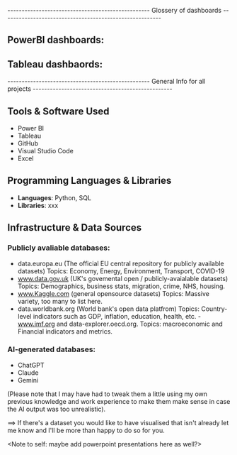 -------------------------------------------------- Glossery of dashboards --------------------------------------------------------
## PowerBI dashboards:
## Tableau dashbaords:
-------------------------------------------------- General Info for all projects -------------------------------------------------
## Tools & Software Used

- Power BI
- Tableau
- GitHub
- Visual Studio Code
- Excel

## Programming Languages & Libraries
- **Languages**: Python, SQL
- **Libraries**: xxx

## Infrastructure & Data Sources
### Publicly avaliable databases:

- data.europa.eu (The official EU central repository for publicly available datasets)
    Topics: Economy, Energy, Environment, Transport, COVID-19
- www.data.gov.uk (UK's govemental open / publicly-avaialable datasets)
    Topics: Demographics, business stats, migration, crime, NHS, housing.
- www.Kaggle.com (general opensource datasets)
    Topics: Massive variety, too many to list here.
- data.worldbank.org (World bank's open data platfrom)
    Topics: Country-level indicators such as GDP, inflation, education, health, etc.
-www.imf.org and data-explorer.oecd.org.
    Topics: macroeconomic and Financial indicators and metrics.

### AI-generated databases:
- ChatGPT
- Claude
- Gemini

(Please note that I may have had to tweak them a little using my own previous knowledge and work experience to make them make sense in case the AI output was too unrealistic).

==> If there's a dataset you would like to have visualised that isn't already let me know and I'll be more than happy to do so for you.

<Note to self: maybe add powerpoint presentations here as well?>